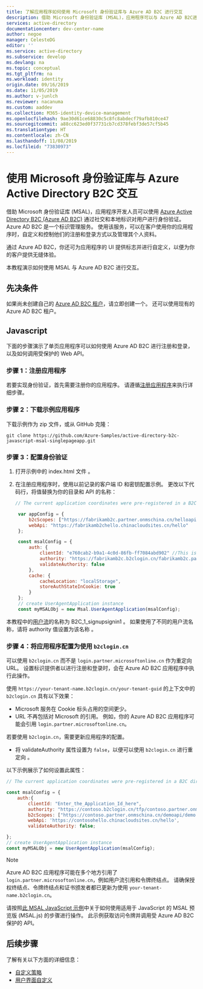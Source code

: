 ```yaml
---
title: 了解应用程序如何使用 Microsoft 身份验证库与 Azure AD B2C 进行交互
description: 借助 Microsoft 身份验证库 (MSAL)，应用程序可以与 Azure AD B2C进行交互，并获取令牌来调用受保护的 Web API。 这些 Web API 可以是 Microsoft Graph、其他 Microsoft API、其他来源的 Web API 或你自己的 Web API。
services: active-directory
documentationcenter: dev-center-name
author: negoe
manager: CelesteDG
editor: ''
ms.service: active-directory
ms.subservice: develop
ms.devlang: na
ms.topic: conceptual
ms.tgt_pltfrm: na
ms.workload: identity
origin.date: 09/16/2019
ms.date: 11/05/2019
ms.author: v-junlch
ms.reviewer: nacanuma
ms.custom: aaddev
ms.collection: M365-identity-device-management
ms.openlocfilehash: 9ae30d61ce68830c5c8fc8abdecf79afb810ce47
ms.sourcegitcommit: a88cc623ed0f37731cb7cd378febf3de57cf5b45
ms.translationtype: HT
ms.contentlocale: zh-CN
ms.lasthandoff: 11/08/2019
ms.locfileid: "73830973"
---
```

# <a name="use-microsoft-authentication-library-to-interoperate-with-azure-active-directory-b2c"></a>使用 Microsoft 身份验证库与 Azure Active Directory B2C 交互

借助 Microsoft 身份验证库 (MSAL)，应用程序开发人员可以使用 [Azure Active Directory B2C (Azure AD B2C)](/active-directory-b2c/) 通过社交和本地标识对用户进行身份验证。 Azure AD B2C 是一个标识管理服务。 使用该服务，可以在客户使用你的应用程序时，自定义和控制他们的注册和登录方式以及管理其个人资料。

通过 Azure AD B2C，你还可为应用程序的 UI 提供标志并进行自定义，以便为你的客户提供无缝体验。

本教程演示如何使用 MSAL 与 Azure AD B2C 进行交互。

## <a name="prerequisites"></a>先决条件

如果尚未创建自己的 [Azure AD B2C 租户](/active-directory-b2c/tutorial-create-tenant)，请立即创建一个。 还可以使用现有的 Azure AD B2C 租户。

## <a name="javascript"></a>Javascript

下面的步骤演示了单页应用程序可以如何使用 Azure AD B2C 进行注册和登录，以及如何调用受保护的 Web API。

### <a name="step-1-register-your-application"></a>步骤 1：注册应用程序

若要实现身份验证，首先需要注册你的应用程序。 请遵循[注册应用程序](https://github.com/Azure-Samples/active-directory-b2c-javascript-msal-singlepageapp#step-4-register-your-own-web-application-with-azure-ad-b2c)来执行详细步骤。

### <a name="step-2-download-the-sample-application"></a>步骤 2：下载示例应用程序

下载示例作为 zip 文件，或从 GitHub 克隆：

```
git clone https://github.com/Azure-Samples/active-directory-b2c-javascript-msal-singlepageapp.git
```

### <a name="step-3-configure-authentication"></a>步骤 3：配置身份验证

1. 打开示例中的 index.html 文件  。

1. 在注册应用程序时，使用以前记录的客户端 ID 和密钥配置示例。 更改以下代码行，将值替换为你的目录和 API 的名称：

   ```javascript
   // The current application coordinates were pre-registered in a B2C tenant.

    var appConfig = {
        b2cScopes: ["https://fabrikamb2c.partner.onmschina.cn/helloapi/demo.read"],
        webApi: "https://fabrikamb2chello.chinacloudsites.cn/hello"
    };

    const msalConfig = {
        auth: {
            clientId: "e760cab2-b9a1-4c0d-86fb-ff7084abd902" //This is your client/application ID
            authority: "https://fabrikamb2c.b2clogin.cn/fabrikamb2c.partner.onmschina.cn/b2c_1_susi", //This is your tenant info
            validateAuthority: false
        },
        cache: {
            cacheLocation: "localStorage",
            storeAuthStateInCookie: true
        }
    };
    // create UserAgentApplication instance
    const myMSALObj = new Msal.UserAgentApplication(msalConfig);

   ```

本教程中的[用户流](/active-directory-b2c/active-directory-b2c-reference-policies)的名称为 B2C_1_signupsignin1  。 如果使用了不同的用户流名称，请将 authority 值设置为该名称  。

### <a name="step-4-configure-your-application-to-use-b2clogincn"></a>步骤 4：将应用程序配置为使用 `b2clogin.cn`

可以使用 `b2clogin.cn` 而不是 `login.partner.microsoftonline.cn` 作为重定向 URL。 设置标识提供者以进行注册和登录时，会在 Azure AD B2C 应用程序中执行此操作。

使用 `https://your-tenant-name.b2clogin.cn/your-tenant-guid` 的上下文中的 `b2clogin.cn` 具有以下效果：

- Microsoft 服务在 Cookie 标头占用的空间更少。
- URL 不再包括对 Microsoft 的引用。 例如，你的 Azure AD B2C 应用程序可能会引用 `login.partner.microsoftonline.cn`。

 若要使用 `b2clogin.cn`，需要更新应用程序的配置。  

- 将 validateAuthority 属性设置为 `false`，以便可以使用 `b2clogin.cn` 进行重定向  。

以下示例展示了如何设置此属性：

```javascript
// The current application coordinates were pre-registered in a B2C directory.

const msalConfig = {
    auth:{
        clientId: "Enter_the_Application_Id_here",
        authority: "https://contoso.b2clogin.cn/tfp/contoso.partner.onmschina.cn/B2C_1_signupsignin1",
        b2cScopes: ["https://contoso.partner.onmschina.cn/demoapi/demo.read"],
        webApi: 'https://contosohello.chinacloudsites.cn/hello',
        validateAuthority: false;

};
// create UserAgentApplication instance
const myMSALObj = new UserAgentApplication(msalConfig);
```

> [!NOTE]
> Azure AD B2C 应用程序可能在多个地方引用了 `login.partner.microsoftonline.cn`，例如用户流引用和令牌终结点。 请确保授权终结点、令牌终结点和证书颁发者都已更新为使用 `your-tenant-name.b2clogin.cn`。

请按照[此 MSAL JavaScript 示例](https://github.com/Azure-Samples/active-directory-b2c-javascript-msal-singlepageapp#single-page-application-built-on-msaljs-with-azure-ad-b2c)中关于如何使用适用于 JavaScript 的 MSAL 预览版 (MSAL.js) 的步骤进行操作。 此示例获取访问令牌并调用受 Azure AD B2C 保护的 API。

## <a name="next-steps"></a>后续步骤

了解有关以下方面的详细信息：

- [自定义策略](/active-directory-b2c/active-directory-b2c-overview-custom)
- [用户界面自定义](/active-directory-b2c/customize-ui-overview)

<!-- Update_Description: code update -->